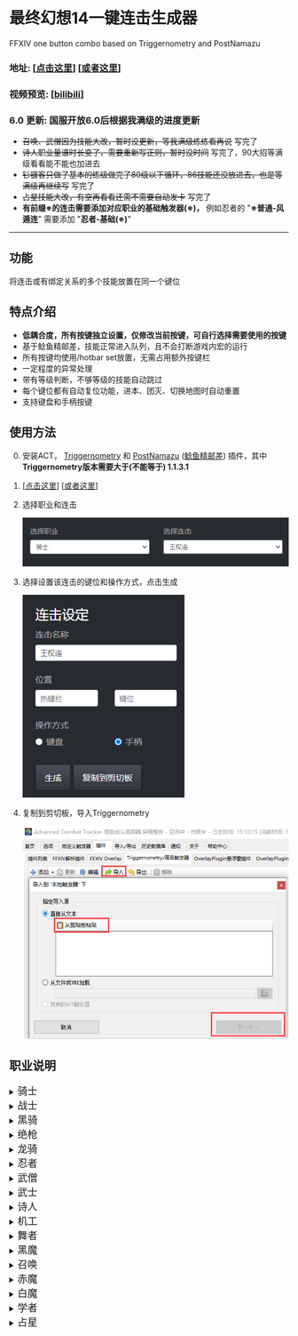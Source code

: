 # 最终幻想14一键连击生成器
FFXIV one button combo based on Triggernometry and PostNamazu
### 地址: [[点击这里](https://ffxiv-one-button-combo.vercel.app/)] [[或者这里](https://yuee98.github.io/FFXIVOneButtonCombo/)]

### 视频预览: [[bilibili](https://www.bilibili.com/video/BV1av411L7xG)]

### 6.0 更新: 国服开放6.0后根据我满级的进度更新
- ~~召唤、武僧因为技能大改，暂时没更新，等我满级练练看再说~~ 写完了
- ~~诗人职业量谱时长变了，需要重新写正则，暂时没时间~~ 写完了，90大招等满级看看能不能也加进去
- ~~钐镰客只做了基本的练级做完了80级以下循环，86技能还没放进去，也是等满级再继续写~~ 写完了
- ~~占星技能大改，有空再看看还需不需要自动发卡~~ 写完了
- **有前缀※的连击需要添加对应职业的基础触发器(※)，** 例如忍者的 "**※普通-风遁连**" 需要添加 "**忍者-基础(※)**"
****


## 功能
将连击或有绑定关系的多个技能放置在同一个键位



## 特点介绍
- **低耦合度，所有按键独立设置，仅修改当前按键，可自行选择需要使用的按键**
- 基于鲶鱼精邮差，技能正常进入队列，且不会打断游戏内宏的运行
- 所有按键均使用/hotbar set放置，无需占用额外按键栏
- 一定程度的异常处理
- 带有等级判断，不够等级的技能自动跳过
- 每个键位都有自动复位功能，进本、团灭、切换地图时自动重置
- 支持键盘和手柄按键



## 使用方法
0. 安装ACT，
[Triggernometry](https://github.com/paissaheavyindustries/Triggernometry)
和
[PostNamazu](https://github.com/Natsukage/PostNamazu/) ([鲶鱼精邮差](https://nga.178.com/read.php?tid=19724323))
插件，其中**Triggernometry版本需要大于(不能等于) 1.1.3.1**

1. [[点击这里](https://ffxiv-one-button-combo.vercel.app/)] [[或者这里](https://yuee98.github.io/FFXIVOneButtonCombo/)]

2. 选择职业和连击

    ![image](./image/选择.png)

3. 选择设置该连击的键位和操作方式，点击生成

    ![image](./image/设置.png)

4. 复制到剪切板，导入Triggernometry

    ![image](./image/导入.png)



## 职业说明

<details><summary><font size=4>骑士</font></summary>
<ul>
<li>王权连、沥血连和AOE连<ul>
<li>连击合并，中断15s自动复位</li>
<li>带有等级判断</li>
</ul>
</li>
<li>王权赎罪连<ul>
<li>将王权连和赎罪合并至一个键位</li>
<li>支持拆赎罪</li>
</ul>
</li>
<li>安魂-悔罪<ul>
<li>安魂期间安魂自动替换为悔罪</li>
</ul>
</li>
<li><p>预览</p>
<p><img src="./image/骑士.gif" alt="image"></p>
</li>
</ul>
</details>

<details><summary><font size=4>战士</font></summary>
<ul>
<li>绿斩连、红斩连和AOE连<ul>
<li>连击合并，中断15s自动复位</li>
<li>带有等级判断</li>
</ul>
</li>
<li>解放-锯爆<ul>
<li>解放期间解放自动替换为裂石飞环</li>
</ul>
</li>
<li><p>预览</p>
<p><img src="./image/战士.gif" alt="image"></p>
</li>
</ul>
</details>

<details><summary><font size=4>黑骑</font></summary>
<ul>
<li>基础连击和AOE连<ul>
<li>连击合并，中断15s自动复位</li>
<li>带有等级判断</li>
</ul>
</li>
<li>血乱-拜年<ul>
<li>血乱期间血乱<del>解放</del>自动替换为拜年剑法</li>
</ul>
</li>
<li>精雕-海胆<ul>
<li>打完精雕10s内替换为海胆</li>
<li><del>为了手柄一页放下常用技能强行凑的</del></li>
</ul>
</li>
<li><p>预览</p>
<p><img src="./image/黑骑.gif" alt="image"></p>
</li>
</ul>
</details>

<details><summary><font size=4>绝枪</font></summary>
<ul>
<li>基础连击、子弹连与AOE连<ul>
<li>连击合并，中断15s自动复位</li>
<li>带有等级判断</li>
</ul>
</li>
<li>AOE+子弹<ul>
<li>把AOE二连和命运之环合并</li>
<li><del>一般用不到</del></li>
</ul>
</li>
<li>无情-音速破<ul>
<li>无情期间无情自动替换为音速破</li>
</ul>
</li>
<li><p>预览</p>
<p><img src="./image/枪刃.gif" alt="image"></p>
</li>
</ul>
</details>
 
<details><summary><font size=4>龙骑</font></summary>
<ul>
<li>直刺连、樱花连<ul>
<li>连击合并，包括四连（123+龙4/龙5）</li>
<li>带有等级判断</li>
<li>断龙血时也可以正常连击</li>
</ul>
</li>
<li>AOE连击<ul>
<li>连击合并，中断15s自动复位</li>
<li>带有等级判断</li>
</ul>
</li>
<li>高跳-幻想冲<ul>
<li>高跳后替换为幻象冲</li>
</ul>
</li>
<li><p>预览</p>
<p><img src="./image/龙骑.gif" alt="image"></p>
</li>
</ul>
</details>

<details><summary><font size=4>忍者</font></summary>
<ul>
<li>普通连、风遁连和AOE连<ul>
<li>连击合并，中断15s自动复位</li>
<li>带有等级判断</li>
</ul>
</li>
<li>三段-断绝<ul>
<li>三段后替换为断绝</li>
</ul>
</li>
<li>影牙-背刺、天地人-命水<ul>
<li>水遁期间替换天地人为命水、影牙为背刺</li>
</ul>
</li>
<li>天、地、人之印<ul>
<li>打完对应引后替换为忍术</li>
<li>但是结印cd太短，连打会导致替换前就进队列，仍然会搓出来兔子</li>
</ul>
</li>
<li><p>预览</p>
<p><img src="./image/忍者0.gif" alt="image">  <img src="./image/忍者1.gif" alt="image"></p>
</li>
</ul>
</details>

<details><summary><font size=4>武僧</font></summary>
<ul>
<li>背身位、侧身位与AOE连击<ul>
<li>连击合并，中断15s自动复位</li>
<li>根据身形切换技能</li>
<li>震脚时切换为爆发技能</li>
</ul>
</li>
<li>一键军体拳<ul>
<li>自动根据DoT和buff时间判断打什么拳</li>
<li>适配震脚爆发</li>
<li>基于标准循环，每次震脚爆发会切换正打/反打军体拳，可自行打正拳/双掌打调整</li>
<li>循环参考<a href="https://img.nga.178.com/attachments/mon_202101/31/-7s28Q8fo8-humqZeT3cSlb-sg.jpg">这里</a></li>
</ul>
</li>
<li><p>预览</p>
<p><img src="./image/武僧0.gif" alt="image">  <img src="./image/武僧1.gif" alt="image"></p>
</li>
</ul>
</details>

<details><summary><font size=4>武士</font></summary>
<ul>
<li>雪、月、花三连与AOE连击<ul>
<li>连击合并，中断15s自动复位</li>
<li>带有等级判断</li>
<li>明镜时替换为雪、月、花</li>
<li>月连、花连带有防蠢机制，打重复闪时给你叶隐救急</li>
</ul>
</li>
<li>心眼-慈眼、震天-星眼<ul>
<li>触发心眼后替换心眼为慈眼、震天为星眼</li>
</ul>
</li>
<li>默想-照破<ul>
<li>三层默想时替换默想为照破</li>
</ul>
</li>
<li><p>预览</p>
<p><img src="./image/武士.gif" alt="image"></p>
</li>
</ul>
</details>

<details><summary><font size=4>诗人</font></summary>
<ul>
<li>强力-辉煌<ul>
<li>触发辉煌时自动替换</li>
</ul>
</li>
<li>歌曲循环<ul>
<li>简单的三首歌循环</li>
<li>放浪曲时替换为完美音调</li>
<li>放浪曲后替换为贤者谣</li>
<li>贤者谣时/后替换为军神歌</li>
<li>军神歌时/后、默认状态下替换为防浪曲</li>
<li>基于职业量谱判断</li>
</ul>
</li>
<li><p>预览</p>
<p><img src="./image/诗人.gif" alt="image"></p>
</li>
</ul>
</details>

<details><summary><font size=4>机工</font></summary>
<ul>
<li>普通连击<ul>
<li>连击合并，中断15s自动复位</li>
<li>支持低级连击和热弹连击</li>
<li>带有等级判断</li>
</ul>
</li>
<li>超荷-热冲击、散射-自动弩<ul>
<li>过热状态下替换超荷为热冲击、散射为自动弩</li>
</ul>
</li>
<li>炮塔-自爆<ul>
<li>放下炮塔/机器人后，按键变为提前自爆</li>
</ul>
</li>
<li>钻-锚<ul>
<li>把钻头和空气锚当做二连击合并</li>
<li><del>凑数用的，不推荐</del></li>
</ul>
</li>
<li><p>预览</p>
<p><img src="./image/机工.gif" alt="image"></p>
</li>
</ul>
</details>

<details><summary><font size=4>舞者</font></summary>
<ul>
<li>逆-瀑泻、坠-喷泉、升-风车、落-血雨、扇舞序-急、扇舞破-急<ul>
<li>连击不合并</li>
<li>触发时自动替换 (SR-&gt;S1, S3-&gt;S2, AR-&gt;A1, A3-&gt;A2, F3-&gt;F1, F3-&gt;F2)</li>
</ul>
</li>
<li>标准舞步、技巧舞步<ul>
<li>一键跳舞</li>
<li>判断基于职业量谱</li>
<li>中断跳舞自动复位</li>
</ul>
</li>
<li><p>预览</p>
<p><img src="./image/舞者.gif" alt="image"></p>
</li>
</ul>
</details>

<details><summary><font size=4>黑魔</font></summary>
<ul>
<li>火3-冰3、异言-绝望<ul>
<li>火状态下替换为冰3、绝望</li>
<li>冰状态下替换为火3、异言</li>
<li>基于职业量谱判断，兼容各种循环</li>
<li>可自行修改对应技能，添加新的 冰-火 技能对</li>
</ul>
</li>
<li>暴雷-火1<ul>
<li>同上</li>
<li>触发火苗时会自动替换为火3</li>
</ul>
</li>
<li>天语-冰4-火4<ul>
<li>无天语时替换为天语</li>
<li>火状态下替换为火4</li>
<li>冰状态下替换为冰4</li>
<li><del>基本复刻了pvp的天语技能</del></li>
<li>72级以上，读条火4时，mp不足会自动替换为绝望（避免犯蠢不够蓝打绝望）</li>
</ul>
</li>
<li><p>预览</p>
<p><img src="./image/黑魔.gif" alt="image"></p>
</li>
</ul>
</details>

<details><summary><font size=4>召唤</font></summary>
<ul>
<li>一键附体<ul>
<li>互锁的技能全部一个键位（附体-核爆-巴哈-喷-不死鸟-喷）</li>
<li>基于职业量谱判断，兼容各个等级各个循环</li>
</ul>
</li>
<li>鸟1-鸟2<ul>
<li>鸟1鸟2自动替换</li>
<li>鸟状态结束时自动替换为毁2</li>
</ul>
</li>
<li>吸收-溃烂、抽取-核爆<ul>
<li>有以太时替换吸收为溃烂，抽取替换为痛苦核爆</li>
</ul>
</li>
<li>即刻复活<ul>
<li>地球人都懂</li>
</ul>
</li>
<li><p>预览</p>
<p><img src="./image/召唤0.gif" alt="image">  <img src="./image/召唤1.gif" alt="image"></p>
</li>
</ul>
</details>

<details><summary><font size=4>赤魔</font></summary>
<ul>
<li>魔三连<ul>
<li>连击合并，中断15s自动复位</li>
<li>支持低级连击和魔连击</li>
<li>带有等级判断</li>
</ul>
</li>
<li>石-风、火-雷<ul>
<li>根据顺发状态自动选择</li>
<li>魔三连后替换为赤神圣/核爆</li>
</ul>
</li>
<li>风雷AOE-散碎<ul>
<li>根据顺发状态自动选择</li>
</ul>
</li>
<li>即刻复活<ul>
<li>地球人都懂</li>
</ul>
</li>
<li><p>预览</p>
<p><img src="./image/赤魔.gif" alt="image"></p>
</li>
</ul>
</details>

<details><summary><font size=4>白魔</font></summary>
<ul>
<li>即刻复活<ul>
<li>地球人都懂</li>
</ul>
</li>
<li><p>预览</p>
<p><img src="./image/白魔.gif" alt="image"></p>
</li>
</ul>
</details>

<details><summary><font size=4>学者</font></summary>
<ul>
<li>以太-吸收<ul>
<li>以太期间替换以太为吸收</li>
</ul>
</li>
<li>祥光-慰藉<ul>
<li>大天使期间替换异想的祥光为慰藉</li>
</ul>
</li>
<li>即刻复活<ul>
<li>地球人都懂</li>
</ul>
</li>
<li><p>预览</p>
<p><img src="./image/学者.gif" alt="image"></p>
</li>
</ul>
</details>

<details><summary><font size=4>占星</font></summary>
<ul>
<li>抽卡-重抽、出卡-小奥秘卡<ul>
<li>持有卡片花色不重复、或无持有卡片时替换为抽卡、出卡</li>
<li>卡片花色重复则替换为重抽、小奥秘卡</li>
<li>基于职业量谱判断，袖内抽的卡也有效</li>
</ul>
</li>
<li>自动发卡(测试)<ul>
<li>根据自行设定的优先级自动发卡</li>
<li>花色重复时会自动改发小奥秘卡</li>
<li>根据职业远近发对应卡</li>
<li>避免同一角色卡片覆盖</li>
<li>详细设置见<a href="./docs/ast_auto_play.md">这里</a></li>
</ul>
</li>
<li>即刻复活<ul>
<li>地球人都懂</li>
</ul>
</li>
<li><p>预览</p>
<p><img src="./image/占星.gif" alt="image"></p>
</li>
</ul>
</details>



